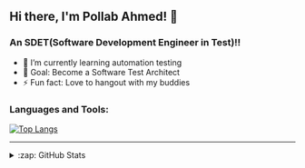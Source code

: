 ## Hi there, I'm Pollab Ahmed! 👋

### An SDET(Software Development Engineer in Test)!!

- 🌱 I’m currently learning automation testing
- 🥅 Goal: Become a Software Test Architect
- ⚡ Fun fact: Love to hangout with my buddies


### Languages and Tools:

[![Top Langs](https://github-readme-stats.vercel.app/api/top-langs/?username=P-Ahmed&layout=compact)](https://github.com/P-Ahmed/github-readme-stats)

---

<details>
  <summary>:zap: GitHub Stats</summary>

  ![Pollab's GitHub stats](https://github-readme-stats.vercel.app/api?username=P-Ahmed&show_icons=true&theme=radical)

</details>